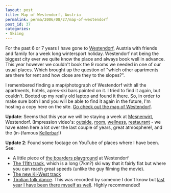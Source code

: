```yaml
---
layout: post
title: Map of Westendorf, Austria
permalink: perma/2006/08/27/map-of-westendorf
post_id: 37
categories:
- Skiing
---
```


For the past 6 or 7 years I have gone to <a
href="http://homes.tiscover.com/prjt/westendorf/index2.html?_hm=1&_lang=en">Westendorf</a>,
Austria with friends and family for a week long wintersport holiday.
Westendorf not being the biggest city ever we quite know the place and always
book well in advance. This year however we couldn't book the 9 rooms we needed
in one of our usual places. Which brought up the question of "which other
apartments are there for rent and how close are they to the slopes?".

I remembered finding a map/photograph of Westendorf with all the apartments,
hotels, apres-ski bars  painted on it. I tried to find it again, but couldn't.
Booted up my really old laptop and found it there. So, in order to make sure
both I and you will be able to find it again in the future, I'm hosting a copy
here on the site. <a href="{{site.baseurl}}/wp-content/westendorf-map/">Go
check out the map of Westendorf</a>.

**Update**: Seems that this year we will be staying a week at <a
href="http://www.mesnerwirt.at">Mesnerwirt</a>, Westendorf. (Impression
video's: <a href="http://www.mesnerwirt.at/aussenansicht56k.htm">outside</a>,
<a href="http://www.mesnerwirt.at/zimmemesnerwirt56k.htm">room</a>, <a
href="http://www.mesnerwirt.at/wellnessmesnerwirt56k.htm">wellness</a>, <a
href="http://www.mesnerwirt.at/restaurantmesnerwirt56k.htm">restaurant</a> - we
have eaten here a lot over the last couple of years, great atmosphere!, and the
(in-)famous <a
href="http://www.mesnerwirt.at/kellermesnerwirt56k.htm">Kellerbar</a>!)

**Update 2**: Found some footage on YouTube of places where I have been. See:
*	A little piece of <a href="http://www.youtube.com/watch?v=K-q3VLAegiA">the boarders playground</a> at Westendorf
*	<a href="http://www.youtube.com/watch?v=kGth4vW-8eI">The 111th track</a>, which is a long (7km?) ski way that it fairly flat but where you can reach great speeds (unlike the guy filming the movie).
*	<a href="http://www.youtube.com/watch?v=CKqmDb8ckXg&NR">The new Ki-West track</a>
*	<a href="http://www.youtube.com/watch?v=OkNj-sIbP2A">Tirolian folk dance</a>. This was recorded by someone I don't know but <a href="http://www.flickr.com/photos/jilles/97292772/">last year I have been there myself as well</a>. Highly recommended!
